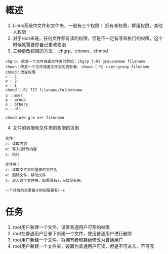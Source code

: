 # 概述
1. Linux系统中文件和文件夹，一般有三个权限： 拥有者权限，群组权限，其他人权限
2. 对于root来说，任何文件都有读的权限，但是不一定有写和执行的权限，这个时候就需要你自己更改权限
3. 三种更改权限的方法： chgrp、chown、chmod
```
chgrp: 改变一个文件或者文件夹的群组：chgrp [-R] groupsname filename
chown：改变一个文件或者文件夹的拥有者: chown [-R] user:group filename 
chmod：改变权限
r : 4
w : 2
x : 1
chmod [-R] 777 filename/foldername
u ：user
g : group
o : others
a : all

chmod u+w g-w o+r filename

```
4. 文件的权限和文件夹的权限的区别
```
文件：
r: 读取内容
w: 写入修改内容
x: 执行

文件夹：
r: 读取文件夹的里面的文件名
w: 删除文件，移动文件
x: 进入这个文件夹。如果没有x，w就没有用。

一个开放的目录最少的权限要有r-x

```

# 任务
1. root用户新建一个文件，设置普通用户可写的权限
2. root在普通用户目录下新建一个文件，使用普通用户进行删除
3. root用户新建一个文件，将拥有者和群组修改为普通用户
4. root用户新建一个文件夹，设置为普通用户可读，但是不可进入，不可写
